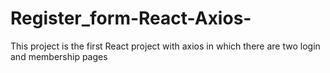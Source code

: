 # Register_form-React-Axios-
This project is the first React project with axios in which there are two login and membership pages
